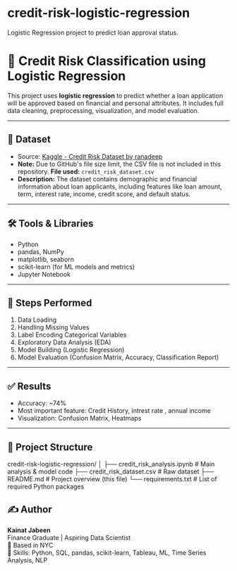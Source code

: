 # credit-risk-logistic-regression
Logistic Regression project to predict loan approval status.
# 🧠 Credit Risk Classification using Logistic Regression

This project uses **logistic regression** to predict whether a loan application will be approved based on financial and personal attributes. It includes full data cleaning, preprocessing, visualization, and model evaluation.

---

## 📁 Dataset

- Source: [Kaggle - Credit Risk Dataset by ranadeep](https://www.kaggle.com/datasets/ranadeep/credit-risk-dataset)
- **Note:** Due to GitHub's file size limit, the CSV file is not included in this repository.
**File used:** `credit_risk_dataset.csv`
- **Description:** The dataset contains demographic and financial information about loan applicants, including features like loan amount, term, interest rate, income, credit score, and default status.

---

## 🛠️ Tools & Libraries

- Python  
- pandas, NumPy  
- matplotlib, seaborn  
- scikit-learn (for ML models and metrics)  
- Jupyter Notebook

---

## 🚀 Steps Performed

1. Data Loading
2. Handling Missing Values
3. Label Encoding Categorical Variables
4. Exploratory Data Analysis (EDA)
5. Model Building (Logistic Regression)
6. Model Evaluation (Confusion Matrix, Accuracy, Classification Report)

---

## ✅ Results

- Accuracy: ~74%
- Most important feature: Credit History, intrest rate , annual income
- Visualization: Confusion Matrix, Heatmaps

---

## 📂 Project Structure

credit-risk-logistic-regression/
│
├── credit_risk_analysis.ipynb # Main analysis & model code
├── credit_risk_dataset.csv # Raw dataset
├── README.md # Project overview (this file)
└── requirements.txt # List of required Python packages 


## ✍️ Author

**Kainat Jabeen**  
Finance Graduate | Aspiring Data Scientist  
📍 Based in NYC  
💼 Skills: Python, SQL, pandas, scikit-learn, Tableau, ML, Time Series Analysis, NLP
